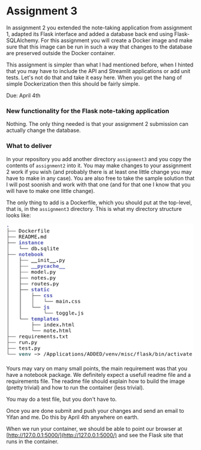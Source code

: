 # Assignment 3

In assignment 2 you extended the note-taking application from assignment 1, adapted its Flask interface and added a database back end using Flask-SQLAlchemy. For this assignment you will create a Docker image and make sure that this image can be run in such a way that changes to the database are preserved outside the Docker container.

This assignment is simpler than what I had mentioned before, when I hinted that you may have to include the API and Streamlit applications or add unit tests. Let's not do that and take it easy here. When you get the hang of simple Dockerization then this should be fairly simple.

Due: April 4th


### New functionality for the Flask note-taking application

Nothing. The only thing needed is that your assignment 2 submission can actually change the database.


### What to deliver

In your repository you add another directory `assignment3` and you copy the contents of `assignment2` into it. You may make changes to your assignment 2 work if you wish (and probably there is at least one little change you may have to make in any case). You are also free to take the sample solution that I will post soonish and work with that one (and for that one I know that you will have to make one little change).

The only thing to add is a Dockerfile, which you should put at the top-level, that is, in the `assignment3` directory. This is what my directory structure looks like:

<img src="images/a3-structure.png" width=500>

Yours may vary on many small points, the main requirement was that you have a notebook package. We definitely expect a usefull readme file and a requirements file. The readme file should explain how to build the image (pretty trivial) and how to run the container (less trivial).

You may do a test file, but you don't have to.

Once you are done submit and push your changes and send an email to Yifan and me. Do this by April 4th anywhere on earth.

When we run your container, we should be able to point our browser at [http://127.0.0.1:5000/](http://127.0.0.1:5000/) and see the Flask site that runs in the container.	